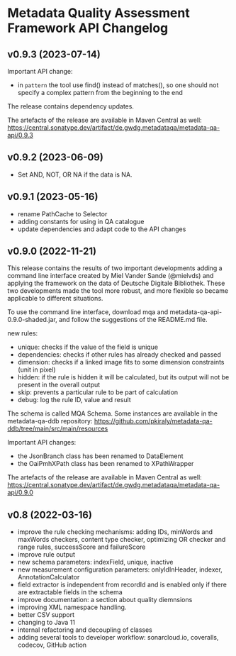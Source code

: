 # Metadata Quality Assessment Framework API Changelog

## v0.9.3 (2023-07-14)

Important API change:
- in `pattern` the tool use find() instead of matches(), so one should not specify a complex pattern from the beginning to the end

The release contains dependency updates.

The artefacts of the release are available in Maven Central as well: https://central.sonatype.dev/artifact/de.gwdg.metadataqa/metadata-qa-api/0.9.3

## v0.9.2 (2023-06-09)

- Set AND, NOT, OR NA if the data is NA.

## v0.9.1 (2023-05-16)

- rename PathCache to Selector
- adding constants for using in QA catalogue
- update dependencies and adapt code to the API changes

## v0.9.0 (2022-11-21)

This release contains the results of two important developments adding a command line interface created by 
Miel Vander Sande (@mielvds) and applying the framework on the data of Deutsche Digitale Bibliothek. These two 
developments made the tool more robust, and more flexible so became applicable to different situations.

To use the command line interface, download mqa and metadata-qa-api-0.9.0-shaded.jar, and follow the suggestions of the README.md file.

new rules:
- unique: checks if the value of the field is unique
- dependencies: checks if other rules has already checked and passed
- dimension: checks if a linked image fits to some dimension constraints (unit in pixel)
- hidden: if the rule is hidden it will be calculated, but its output will not be present in the overall output
- skip: prevents a particular rule to be part of calculation
- debug: log the rule ID, value and result

The schema is called MQA Schema. Some instances are available in the metadata-qa-ddb repository: https://github.com/pkiraly/metadata-qa-ddb/tree/main/src/main/resources

Important API changes:
- the JsonBranch class has been renamed to DataElement
- the OaiPmhXPath class has been renamed to XPathWrapper

The artefacts of the release are available in Maven Central as well: https://central.sonatype.dev/artifact/de.gwdg.metadataqa/metadata-qa-api/0.9.0

## v0.8 (2022-03-16)

- improve the rule checking mechanisms: adding IDs, minWords and maxWords checkers, content type checker, optimizing OR checker and range rules, successScore and failureScore
- improve rule output
- new schema parameters: indexField, unique, inactive
- new measurement configuration parameters: onlyIdInHeader, indexer, AnnotationCalculator
- field extractor is independent from recordId and is enabled only if there are extractable fields in the schema
- improve documentation: a section about quality diemnsions
- improving XML namespace handling.
- better CSV support
- changing to Java 11
- internal refactoring and decoupling of classes
- adding several tools to developer workflow: sonarcloud.io, coveralls, codecov, GitHub action
